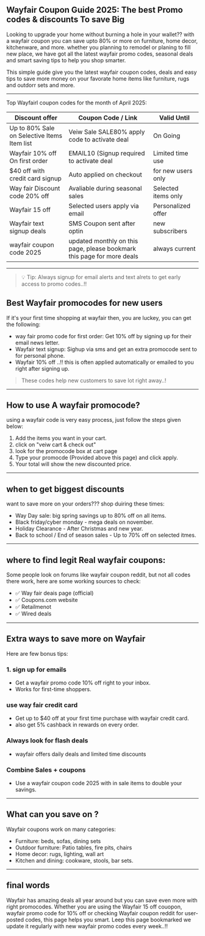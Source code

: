 ## Wayfair Coupon Guide 2025: The best Promo codes & discounts To save Big

Looking to upgrade your home without burning a hole in your wallet?? with a wayfair coupon
you can save upto 80% or more on furniture, home decor, kitchenware, and more. whether you planning to 
remodel or planing to fill new place, we have got all the latest wayfair promo codes, seasonal deals
and smart saving tips to help you shop smarter.

This simple guide give you the latest wayfair coupon codes, deals and easy tips to save more money
on your favorate home items like furniture, rugs and outdorr sets and more.

---------
Top Wayfairl coupon codes for the month of April 2025:

| Discount offer |  Coupon Code / Link | Valid Until |
| -------------- |--------------------- | ----------- |
| Up to 80% Sale on Selective Items Item list | Veiw Sale SALE80% apply code to activate deal | On Going |
| Wayfair 10% off On first order          | EMAIL10 (Signup required to activate deal | Limited time use |
| $40 off with credit card signup | Auto applied on checkout | for new users only |
| Way fair Discount code 20% off | Avaliable during seasonal sales | Selected items only |
| Wayfair 15 off  | Selected users apply via email | Personalized offer |
| Wayfair text signup deals | SMS Coupon sent after optin | new subscribers |
| wayfair coupon code 2025 | updated monthly on this page, please bookmark this page for more deals | always current |

---------------

> 💡 Tip: Always signup for email alerts and text alrets to get early access to promo codes..!!

## Best Wayfair promocodes for new users 

If it's your first time shopping at wayfair then, you are luckey, you can get the following:

* way fair promo code for first order: Get 10% off by signing up for their email news letter.
* Wayfair text signup: Sighup via sms and get an extra promocode sent to for personal phone.
* Wayfair 10% off ..!! this is often applied automatically or emailed to you right after signing up.

> These codes help new customers to save lot right away..!

----------

## How to use A wayfair promocode?

using a wayfair code is very easy process, just follow the steps given below:

1. Add the items you want in your cart.
2. click on "veiw cart & check out"
3. look for the promocode box at cart page
4. Type your promocde (Provided above this page) and click apply.
5. Your total will show the new discounted price.

---------------

## when to get biggest discounts
want to save more on your orders??? shop duiring these times:

* Way Day sale: big spring savings up to 80% off on all items.
* Black friday/cyber monday - mega deals on november.
* Holiday Clearance - After Christmas and new year.
* Back to school / End of season sales - Up to 70% off on selected itmes.

-------------

## where to find legit Real wayfair coupons:

Some people look on forums like wayfair coupon reddit, but not all codes there work, here are some working sources to check:

* ✅ Way fair deais page (official)
* ✅ Coupons.com website
* ✅ Retailmenot
* ✅ Wired deals

----------------

## Extra ways to save more on Wayfair
 Here are few bonus tips: 

### 1. sign up for emails
* Get a wayfair promo code 10% off right to your inbox.
* Works for first-time shoppers.

### use way fair credit card
* Get up to $40 off at your first time purchase with wayfair credit card.
* also get 5% cashback in rewards on every order.

### Always look for flash deals
* wayfair offers daily deals and limited time discounts

### Combine Sales + coupons 
*  Use a wayfair coupon code 2025 with in sale items to double your savings.

-----------

## What can you save on ? 
Wayfair coupons work on many categories:
* Furniture: beds, sofas, dining sets
* Outdoor furniture: Patio tables, fire pits, chairs
* Home decor: rugs, lighting, wall art
* Kitchen and dining: cookware, stools, bar sets.

----------

## final words 

Wayfair has amazing deals all year around but you can save even more with right promocodes. Whether you are using the Wayfair 15 off couopon, wayfair promo code for 10% off or checking Wayfair coupon reddit for user-posted codes, this page helps you smart.
Leep this page bookmarked we update it regularly with new wayfair promo codes every week..!! 




<!--

**Here are some ideas to get you started:**

🙋‍♀️ A short introduction - what is your organization all about?
🌈 Contribution guidelines - how can the community get involved?
👩‍💻 Useful resources - where can the community find your docs? Is there anything else the community should know?
🍿 Fun facts - what does your team eat for breakfast?
🧙 Remember, you can do mighty things with the power of [Markdown](https://docs.github.com/github/writing-on-github/getting-started-with-writing-and-formatting-on-github/basic-writing-and-formatting-syntax)
-->
